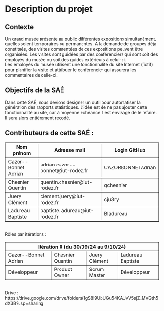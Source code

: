 <h1>Description du projet</h1>
<h2>Contexte</h2> 
<p>Un grand musée présente au public différentes expositions simultanément, quelles soient temporaires ou permanentes. A la demande de groupes déjà constitués, des visites commentées de ces expositions peuvent être organisées. Les visites sont guidées par des conférenciers qui sont soit des employés du
musée ou soit des guides extérieurs à celui-ci.<br>
Les employés du musée utilisent une fonctionnalité du site Internet (fictif) pour planifier la visite et attribuer le conférencier qui assurera les 
commentaires de celle-ci.</p> 

<h2>Objectifs de la SAÉ</h2> 

<p>Dans cette SAÉ, nous devions designer un outil pour automatiser la génération des rapports statistiques. L’idée est de ne pas ajouter cette fonctionnalité au site, car à moyenne échéance il est envisagé de le refaire. Il sera alors entièrement recodé.</p>

<h2>Contributeurs de cette SAÉ :</h2>
  <table border="1">
    <tr>
      <th>Nom prénom</th>
      <th>Adresse mail</th>
      <th>Login GitHub</th>
    </tr>
    <tr>
      <td>Cazor--Bonnet Adrian</td>
      <td>adrian.cazor--bonnet@iut-rodez.fr</td>
      <td>CAZORBONNETAdrian</td>
    </tr>
    <tr>
      <td>Chesnier Quentin</td>
      <td>quentin.chesnier@iut-rodez.fr</td>
      <td>qchesnier</td>
    </tr>
    <tr>
      <td>Juery Clément</td>
      <td>clement.juery@iut-rodez.fr</td>
      <td>cju3ry</td>
    </tr>
    <tr>
      <td>Ladureau Baptiste</td>  
      <td>baptiste.ladureau@iut-rodez.fr</td>  
      <td>Bladureau</td>          
      </tr>
  </table>
<br>
Rôles par itérations : <br>
  <table border="1">
    <tr>
      <th colspan="4">Itération 0 (du 30/09/24 au 9/10/24)</th>
      <!--Insérer la prochaine ligne ici-->
      <!--On rajouteras les autres itération après la ligne du dessus-->
    </tr>
    <tr>
      <td>Cazor--Bonnet Adrian</td>
      <td>Chesnier Quentin</td>
      <td>Juery Clément</td>
      <td>Ladureau Baptiste</td>
    </tr>
    <tr>
      <td>Développeur</td>
      <td>Product Owner</td>
      <td>Scrum Master</td>
      <td>Développeur</td>
    </tr>
  </table> <br>
  Drive : <br>
    https://drive.google.com/drive/folders/1gS8l9UbUGu54KAUvV5sjZ_MVGth5dX3B?usp=sharing
